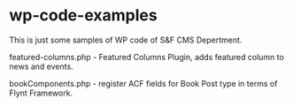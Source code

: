 # wp-code-examples
This is just some samples of WP code of S&amp;F CMS Depertment.

featured-columns.php - Featured Columns Plugin, adds featured column to news and events.

bookComponents.php - register ACF fields for Book Post type in terms of Flynt Framework.
